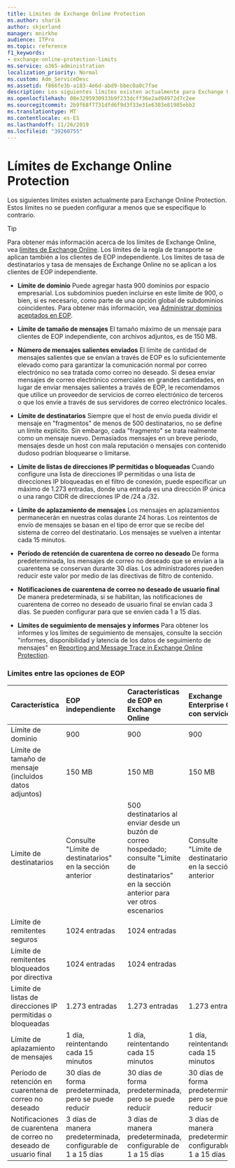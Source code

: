 ```yaml
---
title: Límites de Exchange Online Protection
ms.author: sharik
author: skjerland
manager: mnirkhe
audience: ITPro
ms.topic: reference
f1_keywords:
- exchange-online-protection-limits
ms.service: o365-administration
localization_priority: Normal
ms.custom: Adm_ServiceDesc
ms.assetid: f866fe3b-a183-4e6d-abd9-bbec0a0c7fae
description: Los siguientes límites existen actualmente para Exchange Online Protection. Estos límites no se pueden configurar a menos que se especifique lo contrario.
ms.openlocfilehash: 08e3295930933b9f233dcff36e2ad94972d7c2ee
ms.sourcegitcommit: 2b9f68f7731dfd6f9d3f33e31e6303e81985ebb2
ms.translationtype: MT
ms.contentlocale: es-ES
ms.lasthandoff: 11/26/2019
ms.locfileid: "39260755"
---
```

# <a name="exchange-online-protection-limits"></a>Límites de Exchange Online Protection

Los siguientes límites existen actualmente para Exchange Online Protection. Estos límites no se pueden configurar a menos que se especifique lo contrario. 
  
> [!TIP]
> Para obtener más información acerca de los límites de Exchange Online, vea [límites de Exchange Online](../exchange-online-service-description/exchange-online-limits.md). Los límites de la regla de transporte se aplican también a los clientes de EOP independiente. Los límites de tasa de destinatarios y tasa de mensajes de Exchange Online no se aplican a los clientes de EOP independiente. 
  
- **Límite de dominio** Puede agregar hasta 900 dominios por espacio empresarial. Los subdominios pueden incluirse en este límite de 900, o bien, si es necesario, como parte de una opción global de subdominios coincidentes. Para obtener más información, vea [Administrar dominios aceptados en EOP](https://go.microsoft.com/fwlink/p/?LinkId=282239).
    
- **Límite de tamaño de mensajes** El tamaño máximo de un mensaje para clientes de EOP independiente, con archivos adjuntos, es de 150 MB. 
    
- **Número de mensajes salientes enviados** El límite de cantidad de mensajes salientes que se envían a través de EOP es lo suficientemente elevado como para garantizar la comunicación normal por correo electrónico no sea tratada como correo no deseado. Si desea enviar mensajes de correo electrónico comerciales en grandes cantidades, en lugar de enviar mensajes salientes a través de EOP, le recomendamos que utilice un proveedor de servicios de correo electrónico de terceros o que los envíe a través de sus servidores de correo electrónico locales. 
    
- **Límite de destinatarios** Siempre que el host de envío pueda dividir el mensaje en "fragmentos" de menos de 500 destinatarios, no se define un límite explícito. Sin embargo, cada "fragmento" se trata realmente como un mensaje nuevo. Demasiados mensajes en un breve período, mensajes desde un host con mala reputación o mensajes con contenido dudoso podrían bloquearse o limitarse. 
    
- **Límite de listas de direcciones IP permitidas o bloqueadas** Cuando configure una lista de direcciones IP permitidas o una lista de direcciones IP bloqueadas en el filtro de conexión, puede especificar un máximo de 1.273 entradas, donde una entrada es una dirección IP única o una rango CIDR de direcciones IP de /24 a /32. 
    
- **Límite de aplazamiento de mensajes** Los mensajes en aplazamientos permanecerán en nuestras colas durante 24 horas. Los reintentos de envío de mensajes se basan en el tipo de error que se recibe del sistema de correo del destinatario. Los mensajes se vuelven a intentar cada 15 minutos. 
    
- **Período de retención de cuarentena de correo no deseado** De forma predeterminada, los mensajes de correo no deseado que se envían a la cuarentena se conservan durante 30 días. Los administradores pueden reducir este valor por medio de las directivas de filtro de contenido. 
    
- **Notificaciones de cuarentena de correo no deseado de usuario final** De manera predeterminada, si se habilitan, las notificaciones de cuarentena de correo no deseado de usuario final se envían cada 3 días. Se pueden configurar para que se envíen cada 1 a 15 días. 
    
- **Límites de seguimiento de mensajes y informes** Para obtener los informes y los límites de seguimiento de mensajes, consulte la sección "informes, disponibilidad y latencia de los datos de seguimiento de mensajes" en [Reporting and Message Trace in Exchange Online Protection](https://go.microsoft.com/fwlink/?LinkId=394248).
    
### <a name="limits-across-eop-options"></a>Límites entre las opciones de EOP

|**Característica**|****EOP independiente****|****Características de EOP en Exchange Online****|****Exchange Enterprise CAL con servicios****|
|:-----|:-----|:-----|:-----|
|Límite de dominio  <br/> |900  <br/> |900  <br/> |900  <br/> |
|Límite de tamaño de mensaje (incluidos datos adjuntos)  <br/> |150 MB  <br/> |150 MB  <br/> |150 MB  <br/> |
|Límite de destinatarios  <br/> |Consulte "Límite de destinatarios" en la sección anterior  <br/> |500 destinatarios al enviar desde un buzón de correo hospedado; consulte "Límite de destinatarios" en la sección anterior para ver otros escenarios  <br/> |Consulte "Límite de destinatarios" en la sección anterior  <br/> |
|Límite de remitentes seguros  <br/> |1024 entradas  <br/> |1024 entradas  <br/> ||
|Límite de remitentes bloqueados por directiva  <br/> |1024 entradas  <br/> |1024 entradas  <br/> ||
|Límite de listas de direcciones IP permitidas o bloqueadas  <br/> |1.273 entradas  <br/> |1.273 entradas  <br/> |1.273 entradas  <br/> |
|Límite de aplazamiento de mensajes  <br/> |1 día, reintentando cada 15 minutos  <br/> |1 día, reintentando cada 15 minutos  <br/> |1 día, reintentando cada 15 minutos  <br/> |
|Período de retención en cuarentena de correo no deseado  <br/> |30 días de forma predeterminada, pero se puede reducir  <br/> |30 días de forma predeterminada, pero se puede reducir  <br/> |30 días de forma predeterminada, pero se puede reducir  <br/> |
|Notificaciones de cuarentena de correo no deseado de usuario final  <br/> |3 días de manera predeterminada, configurable de 1 a 15 días  <br/> |3 días de manera predeterminada, configurable de 1 a 15 días  <br/> |3 días de manera predeterminada, configurable de 1 a 15 días  <br/> |
   

